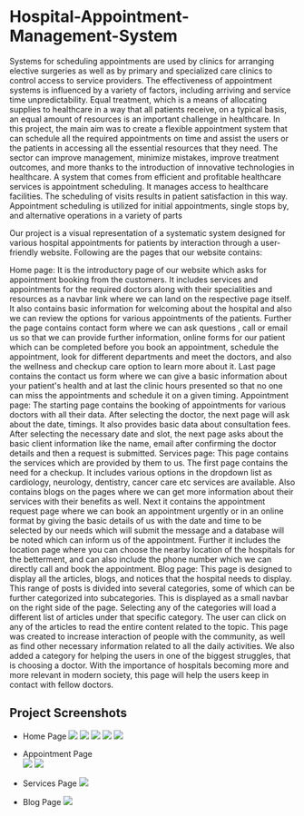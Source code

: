 # Hospital-Appointment-Management-System

Systems for scheduling appointments are used by clinics for arranging elective surgeries as well as by primary and specialized care clinics to control access to service providers. The effectiveness of appointment systems is influenced by a variety of factors, including arriving and service time unpredictability. Equal treatment, which is a means of allocating supplies to healthcare in a way that all patients receive, on a typical basis, an equal amount of resources is an important challenge in healthcare. 
In this project, the main aim was to create a flexible appointment system that can schedule all the required appointments on time and assist the users or the patients in accessing all the essential resources that they need. 
The sector can improve management, minimize mistakes, improve treatment outcomes, and more thanks to the introduction of innovative technologies in healthcare. A system that comes from efficient and profitable healthcare services is appointment scheduling. It manages access to healthcare facilities. The scheduling of visits results in patient satisfaction in this way. Appointment scheduling is utilized for initial appointments, single stops by, and alternative operations in a variety of parts

Our project is a visual representation of a systematic system designed for various hospital appointments for patients by interaction through a user-friendly website. Following are the pages that our website contains:

Home page: It is the introductory page of our website which asks for appointment booking from the customers. It includes services and appointments for the required doctors along with their specialities and resources as a navbar link where we can land on the respective page itself. It also contains basic information for welcoming about the hospital and also we can review the options for various appointments of the patients. Further the page contains contact form where we can ask questions , call or email us so that we can provide further information, online forms for our patient which can be completed before you book an appointment, schedule the appointment, look for different departments and meet the doctors, and also the wellness and checkup care option to learn more about it. Last page contains the contact us form where we can give a basic information about your patient's health and at last the clinic hours presented so that no one can miss the appointments and schedule it on a given timing.
Appointment page: The starting page contains the booking of appointments for various doctors with all their data. After selecting the doctor, the next page will ask about the date, timings. It also provides basic data about consultation fees. After selecting the necessary date and slot, the next page asks about the basic client information like the name, email after confirming the doctor details and then a request is submitted.
Services page: This page contains the services which are provided by them to us. The first page contains the need for a checkup. It includes various options in the dropdown list as cardiology, neurology, dentistry, cancer care etc services are available. Also contains blogs on the pages where we can get more information about their services with their benefits as well. Next it contains the appointment request page where we can book an appointment urgently or in an online format by giving the basic details of us with the date and time to be selected by our needs which will submit the message and a database will be noted which can inform us of the appointment. Further it includes the location page where you can choose the nearby location of the hospitals for the betterment, and can also include the phone number which we can directly call and book the appointment.
Blog page: This page is designed to display all the articles, blogs, and notices that the hospital needs to display. This range of posts is divided into several categories, some of which can be further categorized into subcategories. This is displayed as a small navbar on the right side of the page. Selecting any of the categories will load a different list of articles under that specific category. The user can click on any of the articles to read the entire content related to the topic. This page was created to increase interaction of people with the community, as well as find other necessary information related to all the daily activities. We also added a category for helping the users in one of the biggest struggles, that is choosing a doctor. With the importance of hospitals becoming more and more relevant in modern society, this page will help the users keep in contact with fellow doctors.

## Project Screenshots
- Home Page
  <img src="/images/OP1.jpg">
  <img src="/images/OP2.jpg">
  <img src="/images/OP3.jpg">
  <img src="/images/OP4.jpg">
  <img src="/images/OP5.jpg">
  
- Appointment Page  
  <img src="/images/OP6.jpg">
  <img src="/images/OP10.jpg">
- Services Page
  <img src="/images/OP7.jpg">
- Blog Page
  <img src="/images/OP8.jpg">
